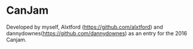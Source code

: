 # CanJam

Developed by myself, Alxtford (https://github.com/alxtford) and dannydownes(https://github.com/dannydownes) as an entry for the 2016 Canjam.
